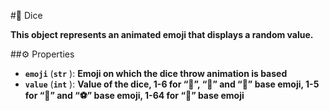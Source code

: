 #🔮 Dice

**This object represents an animated emoji that displays a random value.**

##⚙️ Properties

- **`emoji`** (**`str`** ): **Emoji on which the dice throw animation is based**
- **`value`** (**`int`** ): **Value of the dice, 1-6 for “🎲”, “🎯” and “🎳” base emoji, 1-5 for “🏀” and “⚽” base emoji, 1-64 for “🎰” base emoji**
